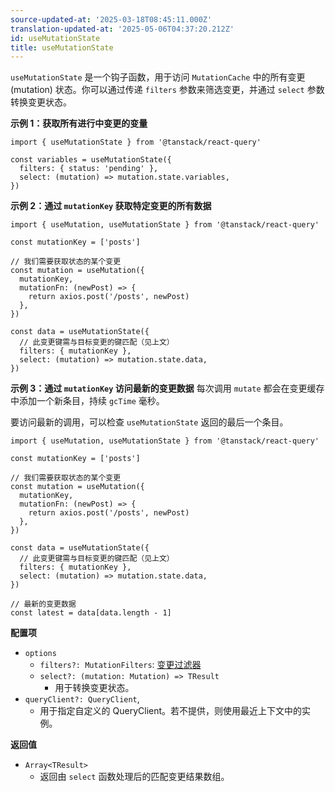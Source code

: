 ```yaml
---
source-updated-at: '2025-03-18T08:45:11.000Z'
translation-updated-at: '2025-05-06T04:37:20.212Z'
id: useMutationState
title: useMutationState
---
```

`useMutationState` 是一个钩子函数，用于访问 `MutationCache` 中的所有变更 (mutation) 状态。你可以通过传递 `filters` 参数来筛选变更，并通过 `select` 参数转换变更状态。

**示例 1：获取所有进行中变更的变量**

```tsx
import { useMutationState } from '@tanstack/react-query'

const variables = useMutationState({
  filters: { status: 'pending' },
  select: (mutation) => mutation.state.variables,
})
```

**示例 2：通过 `mutationKey` 获取特定变更的所有数据**

```tsx
import { useMutation, useMutationState } from '@tanstack/react-query'

const mutationKey = ['posts']

// 我们需要获取状态的某个变更
const mutation = useMutation({
  mutationKey,
  mutationFn: (newPost) => {
    return axios.post('/posts', newPost)
  },
})

const data = useMutationState({
  // 此变更键需与目标变更的键匹配（见上文）
  filters: { mutationKey },
  select: (mutation) => mutation.state.data,
})
```

**示例 3：通过 `mutationKey` 访问最新的变更数据**
每次调用 `mutate` 都会在变更缓存中添加一个新条目，持续 `gcTime` 毫秒。

要访问最新的调用，可以检查 `useMutationState` 返回的最后一个条目。

```tsx
import { useMutation, useMutationState } from '@tanstack/react-query'

const mutationKey = ['posts']

// 我们需要获取状态的某个变更
const mutation = useMutation({
  mutationKey,
  mutationFn: (newPost) => {
    return axios.post('/posts', newPost)
  },
})

const data = useMutationState({
  // 此变更键需与目标变更的键匹配（见上文）
  filters: { mutationKey },
  select: (mutation) => mutation.state.data,
})

// 最新的变更数据
const latest = data[data.length - 1]
```

**配置项**

- `options`
  - `filters?: MutationFilters`: [变更过滤器](../guides/filters.md#mutation-filters)
  - `select?: (mutation: Mutation) => TResult`
    - 用于转换变更状态。
- `queryClient?: QueryClient`,
  - 用于指定自定义的 QueryClient。若不提供，则使用最近上下文中的实例。

**返回值**

- `Array<TResult>`
  - 返回由 `select` 函数处理后的匹配变更结果数组。
